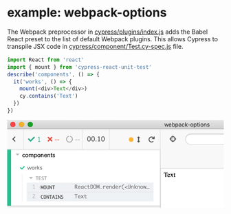 # example: webpack-options

The Webpack preprocessor in [cypress/plugins/index.js](cypress/plugins/index.js) adds the Babel React preset to the list of default Webpack plugins. This allows Cypress to transpile JSX code in [cypress/component/Test.cy-spec.js](cypress/component/Test.cy-spec.js) file.

```js
import React from 'react'
import { mount } from 'cypress-react-unit-test'
describe('components', () => {
  it('works', () => {
    mount(<div>Text</div>)
    cy.contains('Text')
  })
})
```

![Test screenshot](images/test.png)
